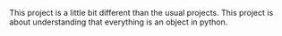 This project is a little bit different than the usual projects. 
This project is about understanding that everything is an object in python.
